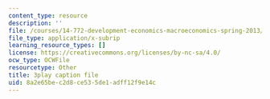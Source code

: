 ```yaml
---
content_type: resource
description: ''
file: /courses/14-772-development-economics-macroeconomics-spring-2013/8a2e65bec2d8ce535de1adff12f9e14c_MR_Dwrf9yII.srt
file_type: application/x-subrip
learning_resource_types: []
license: https://creativecommons.org/licenses/by-nc-sa/4.0/
ocw_type: OCWFile
resourcetype: Other
title: 3play caption file
uid: 8a2e65be-c2d8-ce53-5de1-adff12f9e14c
---
```

